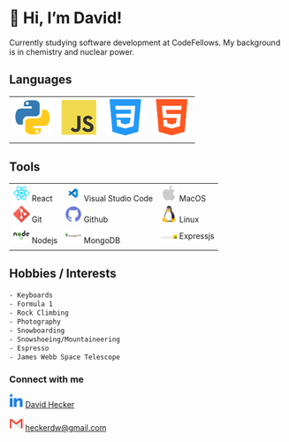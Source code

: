 #  👋   Hi, I’m David!

Currently studying software development at CodeFellows. 
My background is in chemistry and nuclear power.

##  Languages

|  |  |  |  |
| ----------- | ----------- | ----------- | ----------- |
<img src="img/python.png" width=70/> | <img src="img/js.png" width=70/> | <img src="img/css.png" width=70/> | <img src="img/html.png" width=70/> |
|  |  |  |  |

## Tools
| | | |
| ----------- | ----------- | ----------- |
| <img src="img/react.png" width=30/> React | <img src="img/vscode.png" width=30/> Visual Studio Code | <img src="img/apple.png" width=30/> MacOS |
| <img src="img/git.png" width=30/> Git | <img src="img/github.png" width=30/> Github | <img src="img/linux.png" width=30/> Linux |
| <img src="img/node.png" width=30/> Nodejs | <img src="img/mongo.png" width=30/> MongoDB | <img src="img/ExpressJS-logo.png" width=30/> Expressjs |
| | | |


## Hobbies / Interests

    - Keyboards
    - Formula 1
    - Rock Climbing
    - Photography
    - Snowboarding
    - Snowshoeing/Mountaineering
    - Espresso
    - James Webb Space Telescope

### Connect with me

   <img src="img/linkedin.png" width=25/> [David Hecker](https://www.linkedin.com/in/david-hecker/)

  <img src="img/gmail.png" width=25/> heckerdw@gmail.com
